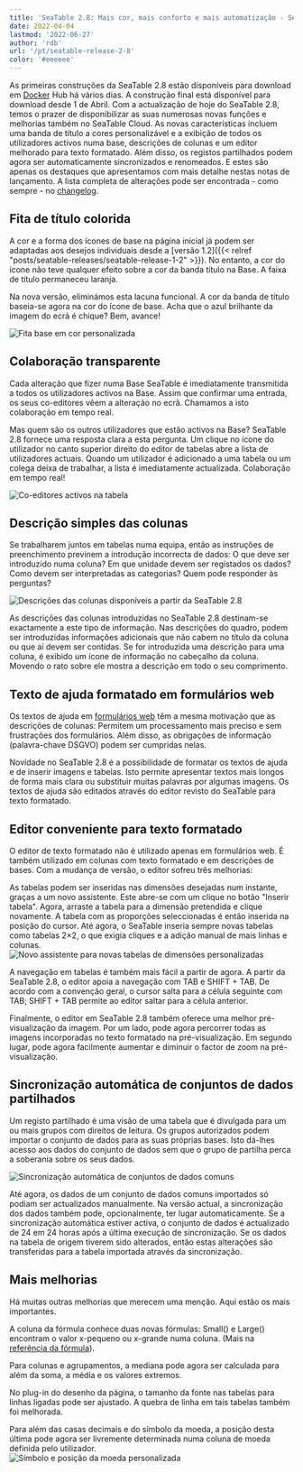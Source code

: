 ```yaml
---
title: 'SeaTable 2.8: Mais cor, mais conforto e mais automatização - SeaTable'
date: 2022-04-04
lastmod: '2022-06-27'
author: 'rdb'
url: '/pt/seatable-release-2-8'
color: '#eeeeee'
---
```


As primeiras construções da SeaTable 2.8 estão disponíveis para download em [Docker](https://hub.docker.com/r/seatable/seatable-enterprise/tags) Hub há vários dias. A construção final está disponível para download desde 1 de Abril. Com a actualização de hoje do SeaTable 2.8, temos o prazer de disponibilizar as suas numerosas novas funções e melhorias também no SeaTable Cloud. As novas características incluem uma banda de título a cores personalizável e a exibição de todos os utilizadores activos numa base, descrições de colunas e um editor melhorado para texto formatado. Além disso, os registos partilhados podem agora ser automaticamente sincronizados e renomeados. E estes são apenas os destaques que apresentamos com mais detalhe nestas notas de lançamento. A lista completa de alterações pode ser encontrada - como sempre - no [changelog](https://seatable.io/docs/changelog/version-2-8/?lang=auto).

## Fita de título colorida

A cor e a forma dos ícones de base na página inicial já podem ser adaptadas aos desejos individuais desde a [versão 1.2]({{< relref "posts/seatable-releases/seatable-release-1-2" >}}). No entanto, a cor do ícone não teve qualquer efeito sobre a cor da banda título na Base. A faixa de título permaneceu laranja.

Na nova versão, eliminámos esta lacuna funcional. A cor da banda de título baseia-se agora na cor do ícone de base. Acha que o azul brilhante da imagem do ecrã é chique? Bem, avance!

![Fita base em cor personalizada](https://seatable.io/wp-content/uploads/2022/04/Colorful_ribbon.png)

## Colaboração transparente

Cada alteração que fizer numa Base SeaTable é imediatamente transmitida a todos os utilizadores activos na Base. Assim que confirmar uma entrada, os seus co-editores vêem a alteração no ecrã. Chamamos a isto colaboração em tempo real.

Mas quem são os outros utilizadores que estão activos na Base? SeaTable 2.8 fornece uma resposta clara a esta pergunta. Um clique no ícone do utilizador no canto superior direito do editor de tabelas abre a lista de utilizadores actuais. Quando um utilizador é adicionado a uma tabela ou um colega deixa de trabalhar, a lista é imediatamente actualizada. Colaboração em tempo real!

![Co-editores activos na tabela](https://seatable.io/wp-content/uploads/2022/04/Active_editors.png)

## Descrição simples das colunas

Se trabalharem juntos em tabelas numa equipa, então as instruções de preenchimento previnem a introdução incorrecta de dados: O que deve ser introduzido numa coluna? Em que unidade devem ser registados os dados? Como devem ser interpretadas as categorias? Quem pode responder às perguntas?

![Descrições das colunas disponíveis a partir da SeaTable 2.8](https://seatable.io/wp-content/uploads/2022/04/Column_descriptions.png)

As descrições das colunas introduzidas no SeaTable 2.8 destinam-se exactamente a este tipo de informação. Nas descrições do quadro, podem ser introduzidas informações adicionais que não cabem no título da coluna ou que aí devem ser contidas. Se for introduzida uma descrição para uma coluna, é exibido um ícone de informação no cabeçalho da coluna. Movendo o rato sobre ele mostra a descrição em todo o seu comprimento.

## Texto de ajuda formatado em formulários web

Os textos de ajuda em [formulários web](https://seatable.io/pt/docs/handbuch/seatable-nutzen/webformulare/) têm a mesma motivação que as descrições de colunas: Permitem um processamento mais preciso e sem frustrações dos formulários. Além disso, as obrigações de informação (palavra-chave DSGVO) podem ser cumpridas nelas.

Novidade no SeaTable 2.8 é a possibilidade de formatar os textos de ajuda e de inserir imagens e tabelas. Isto permite apresentar textos mais longos de forma mais clara ou substituir muitas palavras por algumas imagens. Os textos de ajuda são editados através do editor revisto do SeaTable para texto formatado.

## Editor conveniente para texto formatado

O editor de texto formatado não é utilizado apenas em formulários web. É também utilizado em colunas com texto formatado e em descrições de bases. Com a mudança de versão, o editor sofreu três melhorias:

As tabelas podem ser inseridas nas dimensões desejadas num instante, graças a um novo assistente. Este abre-se com um clique no botão "Inserir tabela". Agora, arraste a tabela para a dimensão pretendida e clique novamente. A tabela com as proporções seleccionadas é então inserida na posição do cursor. Até agora, o SeaTable inseria sempre novas tabelas como tabelas 2×2, o que exigia cliques e a adição manual de mais linhas e colunas.  
![Novo assistente para novas tabelas de dimensões personalizadas](https://seatable.io/wp-content/uploads/2022/04/New_table_wizard.png)

A navegação em tabelas é também mais fácil a partir de agora. A partir da SeaTable 2.8, o editor apoia a navegação com TAB e SHIFT + TAB. De acordo com a convenção geral, o cursor salta para a célula seguinte com TAB; SHIFT + TAB permite ao editor saltar para a célula anterior.

Finalmente, o editor em SeaTable 2.8 também oferece uma melhor pré-visualização da imagem. Por um lado, pode agora percorrer todas as imagens incorporadas no texto formatado na pré-visualização. Em segundo lugar, pode agora facilmente aumentar e diminuir o factor de zoom na pré-visualização.

## Sincronização automática de conjuntos de dados partilhados

Um registo partilhado é uma visão de uma tabela que é divulgada para um ou mais grupos com direitos de leitura. Os grupos autorizados podem importar o conjunto de dados para as suas próprias bases. Isto dá-lhes acesso aos dados do conjunto de dados sem que o grupo de partilha perca a soberania sobre os seus dados.

![Sincronização automática de conjuntos de dados comuns](https://seatable.io/wp-content/uploads/2022/04/Automatic_sync.png)

Até agora, os dados de um conjunto de dados comuns importados só podiam ser actualizados manualmente. Na versão actual, a sincronização dos dados também pode, opcionalmente, ter lugar automaticamente. Se a sincronização automática estiver activa, o conjunto de dados é actualizado de 24 em 24 horas após a última execução de sincronização. Se os dados na tabela de origem tiverem sido alterados, então estas alterações são transferidas para a tabela importada através da sincronização.

## Mais melhorias

Há muitas outras melhorias que merecem uma menção. Aqui estão os mais importantes.

A coluna da fórmula conhece duas novas fórmulas: Small() e Large() encontram o valor x-pequeno ou x-grande numa coluna. (Mais na [referência da fórmula](https://seatable.io/pt/docs/handbuch/expertenwissen/formelreferenz/)).

Para colunas e agrupamentos, a mediana pode agora ser calculada para além da soma, a média e os valores extremos.

No plug-in do desenho da página, o tamanho da fonte nas tabelas para linhas ligadas pode ser ajustado. A quebra de linha em tais tabelas também foi melhorada.

Para além das casas decimais e do símbolo da moeda, a posição desta última pode agora ser livremente determinada numa coluna de moeda definida pelo utilizador.  
![Símbolo e posição da moeda personalizada](https://seatable.io/wp-content/uploads/2022/04/Custom_currency_symbol.png)
